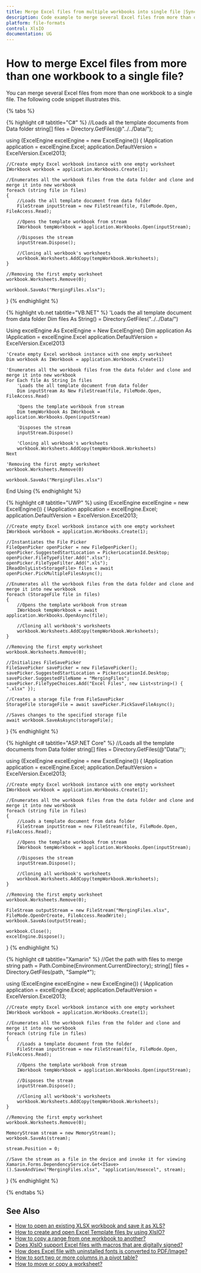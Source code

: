 ```yaml
---
title: Merge Excel files from multiple workbooks into single file |Syncfusion
description: Code example to merge several Excel files from more than one workbook to a single file using Suncfusion's XlsIO.
platform: file-formats
control: XlsIO
documentation: UG
---
```


# How to merge Excel files from more than one workbook to a single file?

You can merge several Excel files from more than one workbook to a single file. The following code snippet illustrates this.

{% tabs %}  

{% highlight c# tabtitle="C#" %}
//Loads all the template documents from Data folder
string[] files = Directory.GetFiles(@"../../Data/");

using (ExcelEngine excelEngine = new ExcelEngine())
{
    IApplication application = excelEngine.Excel;
    application.DefaultVersion = ExcelVersion.Excel2013;

    //Create empty Excel workbook instance with one empty worksheet
    IWorkbook workbook = application.Workbooks.Create(1);

    //Enumerates all the workbook files from the data folder and clone and merge it into new workbook
    foreach (string file in files)
    {
		//Loads the all template document from data folder
		FileStream inputStream = new FileStream(file, FileMode.Open, FileAccess.Read);

		//Opens the template workbook from stream
		IWorkbook tempWorkbook = application.Workbooks.Open(inputStream);

		//Disposes the stream
		inputStream.Dispose();

		//Cloning all workbook's worksheets
		workbook.Worksheets.AddCopy(tempWorkbook.Worksheets);
	}
	
	//Removing the first empty worksheet
	workbook.Worksheets.Remove(0);

	workbook.SaveAs("MergingFiles.xlsx");
}
{% endhighlight %}

{% highlight vb.net tabtitle="VB.NET" %}
'Loads the all template document from data folder
Dim files As String() = Directory.GetFiles("../../Data/")

Using excelEngine As ExcelEngine = New ExcelEngine()
    Dim application As IApplication = excelEngine.Excel
    application.DefaultVersion = ExcelVersion.Excel2013

    'Create empty Excel workbook instance with one empty worksheet 
    Dim workbook As IWorkbook = application.Workbooks.Create(1)

    'Enumerates all the workbook files from the data folder and clone and merge it into new workbook
    For Each file As String In files
        'Loads the all template document from data folder
        Dim inputStream As New FileStream(file, FileMode.Open, FileAccess.Read)

        'Opens the template workbook from stream
        Dim tempWorkbook As IWorkbook = application.Workbooks.Open(inputStream)

        'Disposes the stream
        inputStream.Dispose()

        'Cloning all workbook's worksheets
        workbook.Worksheets.AddCopy(tempWorkbook.Worksheets)
    Next

    'Removing the first empty worksheet
    workbook.Worksheets.Remove(0)

    workbook.SaveAs("MergingFiles.xlsx")
End Using
{% endhighlight %}

{% highlight c# tabtitle="UWP" %}
using (ExcelEngine excelEngine = new ExcelEngine())
{
    IApplication application = excelEngine.Excel;
    application.DefaultVersion = ExcelVersion.Excel2013;

    //Create empty Excel workbook instance with one empty worksheet
    IWorkbook workbook = application.Workbooks.Create(1);

    //Instantiates the File Picker
    FileOpenPicker openPicker = new FileOpenPicker();
    openPicker.SuggestedStartLocation = PickerLocationId.Desktop;
    openPicker.FileTypeFilter.Add(".xlsx");
    openPicker.FileTypeFilter.Add(".xls");
    IReadOnlyList<StorageFile> files = await openPicker.PickMultipleFilesAsync();

    //Enumerates all the workbook files from the data folder and clone and merge it into new workbook
    foreach (StorageFile file in files)
    {
        //Opens the template workbook from stream
        IWorkbook tempWorkbook = await application.Workbooks.OpenAsync(file);

        //Cloning all workbook's worksheets
        workbook.Worksheets.AddCopy(tempWorkbook.Worksheets);
    }

    //Removing the first empty worksheet
    workbook.Worksheets.Remove(0);

    //Initializes FileSavePicker
    FileSavePicker savePicker = new FileSavePicker();
    savePicker.SuggestedStartLocation = PickerLocationId.Desktop;
    savePicker.SuggestedFileName = "MergingFiles";
    savePicker.FileTypeChoices.Add("Excel Files", new List<string>() { ".xlsx" });

    //Creates a storage file from FileSavePicker
    StorageFile storageFile = await savePicker.PickSaveFileAsync();

    //Saves changes to the specified storage file
    await workbook.SaveAsAsync(storageFile);
}
{% endhighlight %}

{% highlight c# tabtitle="ASP.NET Core" %}
//Loads all the template documents from Data folder
string[] files = Directory.GetFiles(@"Data/");

using (ExcelEngine excelEngine = new ExcelEngine())
{
    IApplication application = excelEngine.Excel;
    application.DefaultVersion = ExcelVersion.Excel2013;

    //Create empty Excel workbook instance with one empty worksheet
    IWorkbook workbook = application.Workbooks.Create(1);

    //Enumerates all the workbook files from the data folder and clone and merge it into new workbook
    foreach (string file in files)
    {
        //Loads a template document from data folder
        FileStream inputStream = new FileStream(file, FileMode.Open, FileAccess.Read);

        //Opens the template workbook from stream
        IWorkbook tempWorkbook = application.Workbooks.Open(inputStream);

        //Disposes the stream
        inputStream.Dispose();

        //Cloning all workbook's worksheets
        workbook.Worksheets.AddCopy(tempWorkbook.Worksheets);
    }

    //Removing the first empty worksheet
    workbook.Worksheets.Remove(0);

    FileStream outputStream = new FileStream("MergingFiles.xlsx", FileMode.OpenOrCreate, FileAccess.ReadWrite);
    workbook.SaveAs(outputStream);

    workbook.Close();
    excelEngine.Dispose();
}
{% endhighlight %}

{% highlight c# tabtitle="Xamarin" %}
//Get the path with files to merge
string path = Path.Combine(Environment.CurrentDirectory);
string[] files = Directory.GetFiles(path, "Sample*");

using (ExcelEngine excelEngine = new ExcelEngine())
{
    IApplication application = excelEngine.Excel;
    application.DefaultVersion = ExcelVersion.Excel2013;

    //Create empty Excel workbook instance with one empty worksheet
    IWorkbook workbook = application.Workbooks.Create(1);

    //Enumerates all the workbook files from the folder and clone and merge it into new workbook
    foreach (string file in files)
    {        
        //Loads a template document from the folder
        FileStream inputStream = new FileStream(file, FileMode.Open, FileAccess.Read);

        //Opens the template workbook from stream
        IWorkbook tempWorkbook = application.Workbooks.Open(inputStream);

        //Disposes the stream
        inputStream.Dispose();

        //Cloning all workbook's worksheets
        workbook.Worksheets.AddCopy(tempWorkbook.Worksheets);
    }

    //Removing the first empty worksheet
    workbook.Worksheets.Remove(0);
     
    MemoryStream stream = new MemoryStream();
    workbook.SaveAs(stream);

    stream.Position = 0;

    //Save the stream as a file in the device and invoke it for viewing
    Xamarin.Forms.DependencyService.Get<ISave>().SaveAndView("MergingFiles.xlsx", "application/msexcel", stream);
}
{% endhighlight %}

  {% endtabs %}  

## See Also

* [How to open an existing XLSX workbook and save it as XLS?](how-to-open-an-existing-xlsx-workbook-and-save-it-as-xls)
* [How to create and open Excel Template files by using XlsIO?](how-to-create-and-open-excel-template-files-by-using-xlsio)
* [How to copy a range from one workbook to another?](how-to-copy-a-range-from-one-workbook-to-another)
* [Does XlsIO support Excel files with macros that are digitally signed?](does-xlsio-support-excel-files-with-macros-that-are-digitally-signed)
* [How does Excel file with uninstalled fonts is converted to PDF/Image?](how-does-excel-file-with-uninstalled-fonts-is-converted-to-pdf-image)
* [How to sort two or more columns in a pivot table?](how-to-sort-two-or-more-columns-in-a-pivot-table)
* [How to move or copy a worksheet?](https://help.syncfusion.com/file-formats/xlsio/working-with-excel-worksheet#move-or-copy-a-worksheet)

